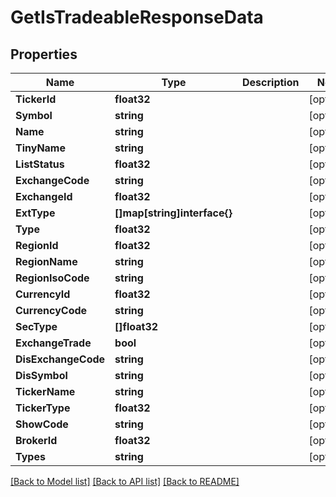 # GetIsTradeableResponseData

## Properties

Name | Type | Description | Notes
------------ | ------------- | ------------- | -------------
**TickerId** | **float32** |  | [optional] 
**Symbol** | **string** |  | [optional] 
**Name** | **string** |  | [optional] 
**TinyName** | **string** |  | [optional] 
**ListStatus** | **float32** |  | [optional] 
**ExchangeCode** | **string** |  | [optional] 
**ExchangeId** | **float32** |  | [optional] 
**ExtType** | **[]map[string]interface{}** |  | [optional] 
**Type** | **float32** |  | [optional] 
**RegionId** | **float32** |  | [optional] 
**RegionName** | **string** |  | [optional] 
**RegionIsoCode** | **string** |  | [optional] 
**CurrencyId** | **float32** |  | [optional] 
**CurrencyCode** | **string** |  | [optional] 
**SecType** | **[]float32** |  | [optional] 
**ExchangeTrade** | **bool** |  | [optional] 
**DisExchangeCode** | **string** |  | [optional] 
**DisSymbol** | **string** |  | [optional] 
**TickerName** | **string** |  | [optional] 
**TickerType** | **float32** |  | [optional] 
**ShowCode** | **string** |  | [optional] 
**BrokerId** | **float32** |  | [optional] 
**Types** | **string** |  | [optional] 

[[Back to Model list]](../README.md#documentation-for-models) [[Back to API list]](../README.md#documentation-for-api-endpoints) [[Back to README]](../README.md)



